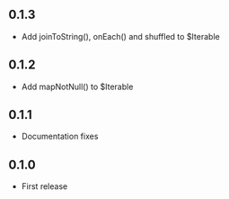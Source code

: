 ## 0.1.3
- Add joinToString(), onEach() and shuffled to $Iterable

## 0.1.2
- Add mapNotNull() to $Iterable

## 0.1.1
- Documentation fixes

## 0.1.0
- First release